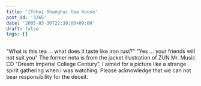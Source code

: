 ```yaml
---
title: '[Toho] Shanghai tea house'
post_id: '3265'
date: '2005-03-30T22:38:00+09:00'
draft: false
tags: []
---
```


"What is this tea ... what does it taste like iron rust?" "Yes ... your friends will not suit you" The former neta is from the jacket illustration of ZUN Mr. Music CD "Dream Imperial College Century". I aimed for a picture like a strange spirit gathering when I was watching. Please acknowledge that we can not bear responsibility for the deceit.